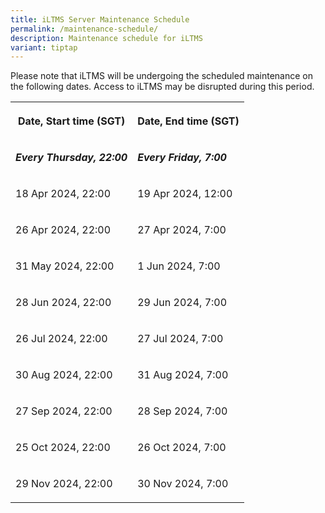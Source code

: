 ```yaml
---
title: iLTMS Server Maintenance Schedule
permalink: /maintenance-schedule/
description: Maintenance schedule for iLTMS
variant: tiptap
---
```

<p>Please note that iLTMS will be undergoing the scheduled maintenance on
the following dates. Access to iLTMS may be disrupted during this period.</p>
<table>
<tbody>
<tr>
<th rowspan="1" colspan="1">
<p>Date, Start time (SGT)</p>
</th>
<th rowspan="1" colspan="1">
<p>Date, End time (SGT)</p>
</th>
</tr>
<tr>
<td rowspan="1" colspan="1">
<p><strong><em>Every Thursday, 22:00</em></strong>
</p>
</td>
<td rowspan="1" colspan="1">
<p><strong><em>Every Friday, 7:00</em></strong>
</p>
</td>
</tr>
<tr>
<td rowspan="1" colspan="1">
<p>18 Apr 2024, 22:00</p>
</td>
<td rowspan="1" colspan="1">
<p>19 Apr 2024, 12:00</p>
</td>
</tr>
<tr>
<td rowspan="1" colspan="1">
<p>26 Apr 2024, 22:00</p>
</td>
<td rowspan="1" colspan="1">
<p>27 Apr 2024, 7:00</p>
</td>
</tr>
<tr>
<td rowspan="1" colspan="1">
<p>31 May 2024, 22:00</p>
</td>
<td rowspan="1" colspan="1">
<p>1 Jun 2024, 7:00</p>
</td>
</tr>
<tr>
<td rowspan="1" colspan="1">
<p>28 Jun 2024, 22:00</p>
</td>
<td rowspan="1" colspan="1">
<p>29 Jun 2024, 7:00</p>
</td>
</tr>
<tr>
<td rowspan="1" colspan="1">
<p>26 Jul 2024, 22:00</p>
</td>
<td rowspan="1" colspan="1">
<p>27 Jul 2024, 7:00</p>
</td>
</tr>
<tr>
<td rowspan="1" colspan="1">
<p>30 Aug 2024, 22:00</p>
</td>
<td rowspan="1" colspan="1">
<p>31 Aug 2024, 7:00</p>
</td>
</tr>
<tr>
<td rowspan="1" colspan="1">
<p>27 Sep 2024, 22:00</p>
</td>
<td rowspan="1" colspan="1">
<p>28 Sep 2024, 7:00</p>
</td>
</tr>
<tr>
<td rowspan="1" colspan="1">
<p>25 Oct 2024, 22:00</p>
</td>
<td rowspan="1" colspan="1">
<p>26 Oct 2024, 7:00</p>
</td>
</tr>
<tr>
<td rowspan="1" colspan="1">
<p>29 Nov 2024, 22:00</p>
</td>
<td rowspan="1" colspan="1">
<p>30 Nov 2024, 7:00</p>
</td>
</tr>
</tbody>
</table>
<p></p>